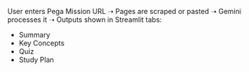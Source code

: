 User enters Pega Mission URL ➝
Pages are scraped or pasted ➝
Gemini processes it ➝
Outputs shown in Streamlit tabs:

- Summary
- Key Concepts
- Quiz
- Study Plan